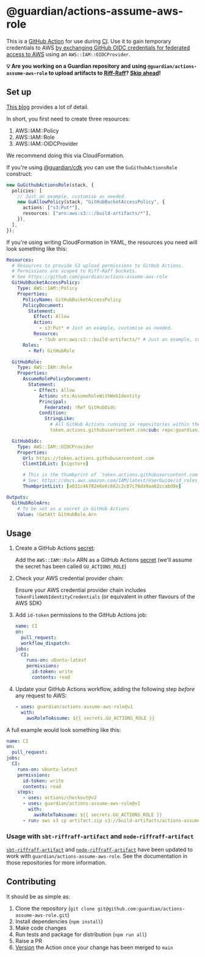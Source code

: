 # @guardian/actions-assume-aws-role

This is a [GitHub Action][action] for use during [CI].
Use it to gain temporary credentials to AWS [by exchanging GitHub OIDC credentials for federated access to AWS][aws-docs] using an `AWS::IAM::OIDCProvider`.

**:bulb: Are you working on a Guardian repository and using `@guardian/actions-assume-aws-role` to upload artifacts to [Riff-Raff]?
[Skip ahead]!**

## Set up
[This blog][awsteele] provides a lot of detail.

In short, you first need to create three resources:
  1. AWS::IAM::Policy
  2. AWS::IAM::Role
  3. AWS::IAM::OIDCProvider

We recommend doing this via CloudFormation.

If you're using [@guardian/cdk] you can use the `GuGithubActionsRole` construct:

```typescript
new GuGithubActionsRole(stack, {
  policies: [
    // Just an example, customise as needed.
    new GuAllowPolicy(stack, "GitHubBucketAccessPolicy", {
      actions: ["s3:Put*"],
      resources: ["arn:aws:s3:::/build-artifacts/*"],
    }),
  ],
});
```

If you're using writing CloudFormation in YAML, the resources you need will look something like this:

```yaml
Resources:
  # Resources to provide S3 upload permissions to GitHub Actions.
  # Permissions are scoped to Riff-Raff buckets.
  # See https://github.com/guardian/actions-assume-aws-role
  GitHubBucketAccessPolicy:
    Type: AWS::IAM::Policy
    Properties:
      PolicyName: GitHubBucketAccessPolicy
      PolicyDocument:
        Statement:
          Effect: Allow
          Action:
            - s3:Put* # Just an example, customise as needed.
          Resource:
            - !Sub arn:aws:s3:::build-artifacts/* # Just an example, customise as needed.
      Roles:
        - Ref: GitHubRole

  GitHubRole:
    Type: AWS::IAM::Role
    Properties:
      AssumeRolePolicyDocument:
        Statement:
          - Effect: Allow
            Action: sts:AssumeRoleWithWebIdentity
            Principal:
              Federated: !Ref GitHubOidc
            Condition:
              StringLike:
                # All GitHub Actions running in repositories within the Guardian GitHub organisation, customise as needed.
                token.actions.githubusercontent.com:sub: repo:guardian/*

  GitHubOidc:
    Type: AWS::IAM::OIDCProvider
    Properties:
      Url: https://token.actions.githubusercontent.com
      ClientIdList: [sigstore]

      # This is the thumbprint of `token.actions.githubusercontent.com`
      # See: https://docs.aws.amazon.com/IAM/latest/UserGuide/id_roles_providers_create_oidc_verify-thumbprint.html
      ThumbprintList: [a031c46782e6e6c662c2c87c76da9aa62ccabd8e]

Outputs:
  GitHubRoleArn:
    # To be set as a secret in GitHub Actions
    Value: !GetAtt GitHubRole.Arn
```

## Usage
1. Create a GitHub Actions [secret]:

    Add the `AWS::IAM::Role` ARN as a GitHub Actions [secret] (we'll assume the secret has been called `GU_ACTIONS_ROLE`)
2. Check your AWS credential provider chain:

    Ensure your AWS credential provider chain includes `TokenFileWebIdentityCredentials` (or equivalent in other flavours of the AWS SDK)
3. Add `id-token` permissions to the GitHub Actions job:
    ```yaml
    name: CI
    on:
      pull_request:
      workflow_dispatch:
    jobs:
      CI:
        runs-on: ubuntu-latest
        permissions:
          id-token: write
          contents: read
    ```
4. Update your GitHub Actions workflow, adding the following step _before_ any request to AWS:
    ```yaml
    - uses: guardian/actions-assume-aws-role@v1
      with:
        awsRoleToAssume: ${{ secrets.GU_ACTIONS_ROLE }}
    ```

A full example would look something like this:

```yaml
name: CI
on:
  pull_request:
jobs:
  CI:
    runs-on: ubuntu-latest
    permissions:
      id-token: write
      contents: read
    steps:
      - uses: actions/checkout@v2
      - uses: guardian/actions-assume-aws-role@v1
        with:
          awsRoleToAssume: ${{ secrets.GU_ACTIONS_ROLE }}
      - run: aws s3 cp artifact.zip s3://build-artifacts/actions-assume-aws-role/ci/artifact.zip # Just an example, customise as needed.
```

### Usage with `sbt-riffraff-artifact` and `node-riffraff-artifact`
[`sbt-riffraff-artifact`][riffraff-sbt] and [`node-riffraff-artifact`][riffraff-node] have been updated to work with `guardian/actions-assume-aws-role`.
See the documentation in those repositories for more information.

## Contributing
It should be as simple as:
  1. Clone the repository (`git clone git@github.com:guardian/actions-assume-aws-role.git`)
  2. Install dependencies (`npm install`)
  3. Make code changes
  4. Run tests and package for distribution (`npm run all`)
  5. Raise a PR
  6. [Version] the Action once your change has been merged to `main`


[@guardian/cdk]: https://github.com/guardian/cdk
[action]: https://github.com/features/actions
[aws-docs]: https://docs.aws.amazon.com/IAM/latest/UserGuide/id_roles_providers_create_oidc.html
[awsteele]: https://awsteele.com/blog/2021/09/15/aws-federation-comes-to-github-actions.html
[CI]: https://docs.github.com/en/actions/automating-builds-and-tests/about-continuous-integration
[Riff-Raff]: https://github.com/guardian/riffraff
[riffraff-node]: https://github.com/guardian/node-riffraff-artifact
[riffraff-sbt]: https://github.com/guardian/sbt-riffraff-artifact
[secret]: https://docs.github.com/en/actions/security-guides/encrypted-secrets
[Skip ahead]: #usage-with-sbt-riffraff-artifact-and-node-riffraff-artifact
[Version]: https://github.com/actions/toolkit/blob/master/docs/action-versioning.md
